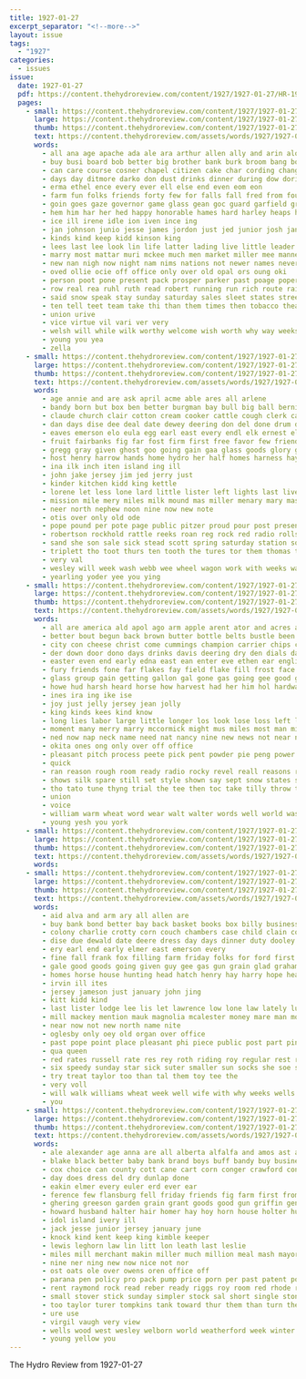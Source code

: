 ```yaml
---
title: 1927-01-27
excerpt_separator: "<!--more-->"
layout: issue
tags:
  - "1927"
categories:
  - issues
issue:
  date: 1927-01-27
  pdf: https://content.thehydroreview.com/content/1927/1927-01-27/HR-1927-01-27.pdf
  pages:
    - small: https://content.thehydroreview.com/content/1927/1927-01-27/small/HR-1927-01-27-01.jpg
      large: https://content.thehydroreview.com/content/1927/1927-01-27/large/HR-1927-01-27-01.jpg
      thumb: https://content.thehydroreview.com/content/1927/1927-01-27/thumbnails/HR-1927-01-27-01.jpg
      text: https://content.thehydroreview.com/assets/words/1927/1927-01-27/HR-1927-01-27-01.txt
      words:
        - all ana age apache ada ale ara arthur allen ally and arin alon ago ake american alvis anna able adkins ave ard are aid agnes
        - buy busi board bob better big brother bank burk broom bang bolli borrow bill bills business bishop battles but bradley brave balls bandy boys begin boy been birth
        - can care course cosner chapel citizen cake char cording change caddo clos carrol character case christian cant chamber converse cartwright clark china cole cotton come college contin caddy city corn comes county class cloud cen congress carrie cecil count cobb car court cord
        - days day ditmore darko don dust drinks dinner during dow doris done dor dunn date due dustin dexter daughter dyer deal does
        - erma ethel ence every ever ell else end even eom eon
        - farm fun folks friends forty few for falls fall fred from found foree fons first far fate fallen fairly friday frederick francina former fought full fell foot
        - goin goes gaze governor game glass gean goc guard garfield gravely good games group gladys grow glad georgia gram glen given gordon grit guest
        - hem him har her hed happy honorable hames hard harley heaps hugh hom home hea hydro has howard how howe head house hands hurry hall hedges heart had hold hammon haste harder heger harry halter hesser hey held high
        - ice ill irene idle ion iven ince ing
        - jan johnson junio jesse james jordon just jed junior josh january
        - kinds kind keep kidd kinson king
        - lees last lee look lin life latter lading live little leader loss left law las learned les luck london let living letter long
        - marry most mattar muri mckee much men market miller mee manner monday miles made mae manchester march mans moti margret mora miss must mile man more mount many mill merl mir
        - new nan nigh now night nam nims nations not newer names never nor north nates norr near ness
        - oved ollie ocie off office only over old opal ors oung oki
        - person poot pone present pack prosper parker past poage poper public pos part pas pany press price pro pauline pie parent president post pop pleas point people pope process points
        - row real rea ruhl ruth read robert running run rich route rain road reva rec ruby roads
        - said snow speak stay sunday saturday sales sleet states street storm streeter school souther side simmons stockton sue shield son six station solid scarlet state still silver sion sic say smith see stock such she seems second save senator self south student seem
        - ten tell teet team take thi than them times then tobacco thea thor the thorpe teach try thomas town thrower tick tonic taylor tor thelma thing
        - union urive
        - vice virtue vil vari ver very
        - welsh will while wilk worthy welcome wish worth why way weeks weak west weatherford well week win words wise wife went watch wire wit with weather wind wide winter was want world
        - young you yea
        - zella
    - small: https://content.thehydroreview.com/content/1927/1927-01-27/small/HR-1927-01-27-02.jpg
      large: https://content.thehydroreview.com/content/1927/1927-01-27/large/HR-1927-01-27-02.jpg
      thumb: https://content.thehydroreview.com/content/1927/1927-01-27/thumbnails/HR-1927-01-27-02.jpg
      text: https://content.thehydroreview.com/assets/words/1927/1927-01-27/HR-1927-01-27-02.txt
      words:
        - age annie and are ask april acme able ares all arlene
        - bandy born but box ben better burgman bay bull big ball bernie board bands black barber byron best basket bill bro bar buy bridgeport baby bethel back buggy been binder
        - claude church clair cotton cream cooker cattle cough clerk cant cox caller conta cler city car colorado credit cost cin cedar cane cutting canton call colony chick cation colt corn cly crissman creek cash
        - dan days dise dee deal date dewey deering don del done drum die day david dinner deere daughter during der dooley
        - eaves emerson elo eula egg earl east every endl elk ernest elwood everett
        - fruit fairbanks fig far fost firm first free favor few friends frank for filling friday fed from farm fry fresh
        - gregg gray given ghost goo going gain gaa glass goods glory gra gallon grain grow good game gang
        - host henry harrow hands home hydro her half homes harness hayden hole head horse hope had hay holter hicks herndon hodge has hil hot hens heater horn house howard health
        - ina ilk inch iten island ing ill
        - john jake jersey jim jed jerry just
        - kinder kitchen kidd king kettle
        - lorene let less lone lard little lister left lights last live lace ley lack lot life line lee
        - mission mile mery miles milk mound mas miller menary mary mash mouse mention mcalester many mon maxton mare miss mix mule much maud man march morning may mules mains more
        - neer north nephew noon nine now new note
        - otis over only old ode
        - pope pound per pote page public pitzer proud pour post present pork pair penny past
        - robertson rockhold rattle reeks roan reg rock red radio rolls ruby roy row reeve rath rather
        - sand she son sale sick stead scott spring saturday station som smooth sinclair sink standard six smith said stove sul schmidt sow seiberling school service strong state stick save sunday sat sor stutzman sorrel south shoats sheller sullivan spain sell side
        - triplett tho toot thurs ten tooth the tures tor them thomas than tickle talk too tone
        - very val
        - wesley will week wash webb wee wheel wagon work with weeks was west want word wood well weatherford williams water wire window winter wife
        - yearling yoder yee you ying
    - small: https://content.thehydroreview.com/content/1927/1927-01-27/small/HR-1927-01-27-03.jpg
      large: https://content.thehydroreview.com/content/1927/1927-01-27/large/HR-1927-01-27-03.jpg
      thumb: https://content.thehydroreview.com/content/1927/1927-01-27/thumbnails/HR-1927-01-27-03.jpg
      text: https://content.thehydroreview.com/assets/words/1927/1927-01-27/HR-1927-01-27-03.txt
      words:
        - all are america ald apol ago arm apple arent ator and acres able ast ally acre angeles ask aton
        - better bout begun back brown butter bottle belts bustle been beets bunt bing ben brought boy book breath both bread but bus best bones
        - city con cheese christ come cummings champion carrier chips calm christmas cone came coldwater crush candy call clea coffee cake cornet company clear cross christin can case corn cons comes
        - der down door dono days drinks davis deering dry den dials day delay dinner
        - easter even end early edna east ean enter eve ethen ear english emerald every
        - fury friends fone far flakes fay field flake fill frost face found for felt free few farm fuss from
        - glass group gain getting gallon gal gone gas going gee good grim griffin gura generous
        - howe hud harsh heard horse how harvest had her him hol hardware high hint heidebrecht hed hag hydro hollman hatch hall hurry highland harvester home has heart hou
        - ines ira ing ike ise
        - joy just jelly jersey jean jolly
        - king kinds kees kind know
        - long lies labor large little longer los look lose loss left learn less last laughing lash lima let like lon law lindsay low
        - moment many merry marry mccormick might mus miles most man milton maj marco monday mays meal memory moro made mutter more must motto
        - ned now nap neck name need nat nancy nine new news not near neighbors nations never nas
        - okita ones ong only over off office
        - pleasant pitch process peete pick pent powder pie peng power pint past page per proud peck paper people pring
        - quick
        - ran reason rough room ready radio rocky revel reall reasons read reddy rohe row red
        - shows silk spare still set style shown say sept snow states slow sui shoulders show straw sor sat she season salad service stay star strong small see safe san sally street said sly scarce special seven sou stap seen stake singer
        - tho tato tune thyng trial the tee then toc take tilly throw thousand toot tain tin tue them too threat tor than try tingle
        - union
        - voice
        - william warm wheat word wear walt walter words well world was went want whirl walling with ways work why week white will won
        - young yesh you york
    - small: https://content.thehydroreview.com/content/1927/1927-01-27/small/HR-1927-01-27-04.jpg
      large: https://content.thehydroreview.com/content/1927/1927-01-27/large/HR-1927-01-27-04.jpg
      thumb: https://content.thehydroreview.com/content/1927/1927-01-27/thumbnails/HR-1927-01-27-04.jpg
      text: https://content.thehydroreview.com/assets/words/1927/1927-01-27/HR-1927-01-27-04.txt
      words:
    - small: https://content.thehydroreview.com/content/1927/1927-01-27/small/HR-1927-01-27-05.jpg
      large: https://content.thehydroreview.com/content/1927/1927-01-27/large/HR-1927-01-27-05.jpg
      thumb: https://content.thehydroreview.com/content/1927/1927-01-27/thumbnails/HR-1927-01-27-05.jpg
      text: https://content.thehydroreview.com/assets/words/1927/1927-01-27/HR-1927-01-27-05.txt
      words:
        - aid alva and arm ary all allen are
        - buy bank bond better bay back basket books box billy business been bee baby ball batt best black both burkhart brown bones bethel ben burton binder
        - colony charlie crotty corn couch chambers case child clain colt cane cry col cattle counts credit christ courts city church cash come clerk charles came chairs claude cost canby cope christian
        - dise due dewald date deere dress day days dinner duty dooley daughter
        - ery earl end early elmer east emerson every
        - fine fall frank fox filling farm friday folks for ford first fresh from full
        - gale good goods going given guy gee gas gun grain glad graham geary gran george
        - homes horse house hunting head hatch henry hay harry hope heart haye hinton her henke home hoy him heidebrecht houston hag hands hendrick hens hodgson hydro hatfield has harrow hour
        - irvin ill ites
        - jersey jameson just january john jing
        - kitt kidd kind
        - last lister lodge lee lis let lawrence low lone law lately lucky little land lam
        - mill mackey mention mauk magnolia mcalester money mare man morris might mile many men miles much made mckay mich miller more milk market monday mules mash
        - near now not new north name nite
        - oglesby only oey old organ over office
        - past pope point place pleasant phi piece public post part ping pool
        - qua queen
        - red rates russell rate res rey roth riding roy regular rest rein rocker row rec rhoads ross
        - six speedy sunday star sick suter smaller sun socks she soe stephenson sorrel service sales still sell seat save scott simmons store shoats springs steel span self school stove station smith stand show sons start stay season sale see servi stock sullivan south shape sewing saturday such stone sele
        - try treat taylor too than tal them toy tee the
        - very voll
        - will walk williams wheat week well wife with why weeks wells wood wilson wagon was weight way while weather west write winners
        - you
    - small: https://content.thehydroreview.com/content/1927/1927-01-27/small/HR-1927-01-27-06.jpg
      large: https://content.thehydroreview.com/content/1927/1927-01-27/large/HR-1927-01-27-06.jpg
      thumb: https://content.thehydroreview.com/content/1927/1927-01-27/thumbnails/HR-1927-01-27-06.jpg
      text: https://content.thehydroreview.com/assets/words/1927/1927-01-27/HR-1927-01-27-06.txt
      words:
        - ale alexander age anna are all alberta alfalfa and amos ast atwater
        - blake black better baby bank brand boys buff bandy buy business been bone bull beams brown beat bran break big border born but buster
        - cox choice can county cott cane cart corn conger crawford con chap chandler coln cant comb course cotton carry champlin city care commer chose cope close car collins call clear
        - day does dress del dry dunlap done
        - eakin elmer every euler erd ever ear
        - ference few flansburg fell friday friends fig farm first from frank fortune finely for
        - ghering greeson garden grain grant goods good gun griffin gene gor ground gins
        - howard husband halter hair homer hay hoy horn house holter hund harry hoxie home hydro hundred him had hamilton has her hens
        - idol island ivery ill
        - jack jesse junior jersey january june
        - knock kind kent keep king kimble keeper
        - lewis leghorn law lin litt lon leath last leslie
        - miles mill merchant makin miller much million meal mash mayor mane many morgan must made means more merchan manu mix main moren mackey mat mens matter mis marl money man
        - nine ner ning new now nice not nor
        - ost oats ole over owens oren office off
        - parana pen policy pro pack pump price porn per past patent pole platt pound pure peoples pat port profit por pay proud pipe
        - rent raymond rock read reber ready riggs roy room red rhode robert
        - small stover stick sunday simpler stock sal short single stone sake spring son street skill such stuck sheriff starring store scott south san see service strain she seer sayre sale saturday said sell seed sam second
        - too taylor turer tompkins tank toward thur them than turn the tunney
        - ure use
        - virgil vaugh very view
        - wells wood west wesley welborn world weatherford week winter walters with work weeks ways war winking wilson wife watch worth western white will well wide
        - young yellow you
---
```


The Hydro Review from 1927-01-27

<!--more-->

